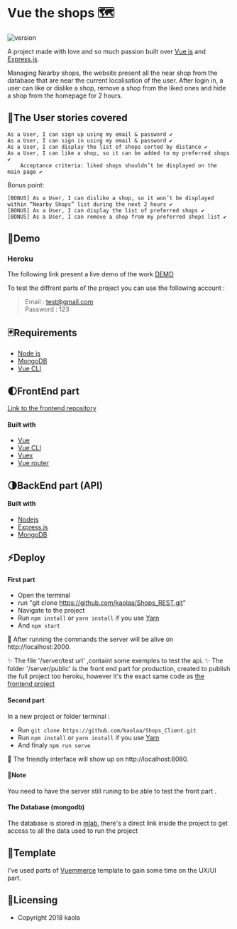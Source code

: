 # Vue the shops 🗺

![version](https://img.shields.io/badge/version-1.0.0-blue.svg)

A project made with love and so much passion built over [Vue js](https://github.com/vuejs/vue) and [Express.js](https://github.com/expressjs/express). 

Managing Nearby shops, the website present all the near shop from the database that are near the current localisation of the user. After login in, a user can like or dislike a shop, remove a shop from the liked ones and hide a shop from the homepage for 2 hours.

## 📑The User stories covered

    As a User, I can sign up using my email & password ✔️
    As a User, I can sign in using my email & password ✔️
    As a User, I can display the list of shops sorted by distance ✔️
    As a User, I can like a shop, so it can be added to my preferred shops ✔️
        Acceptance criteria: liked shops shouldn’t be displayed on the main page ✔️

Bonus point:

    [BONUS] As a User, I can dislike a shop, so it won’t be displayed within “Nearby Shops” list during the next 2 hours ✔️
    [BONUS] As a User, I can display the list of preferred shops ✔️
    [BONUS] As a User, I can remove a shop from my preferred shops list ✔️

## 🎥Demo
### Heroku
The following link present a live demo of the work [DEMO](https://morning-garden-71217.herokuapp.com) 

To test the diffrent parts of the project you can use the following account :
> Email : test@gmail.com    
> Password : 123

## 🃏Requirements

 - [Node js](https://nodejs.org/en/)
 - [MongoDB](https://github.com/mongodb/mongo)
 - [Vue CLI](https://github.com/vuejs/vue-cli)

## 🌓FrontEnd part
[Link to the frontend repository](https://github.com/kaolaa/Shops_Client) 

#### Built with 
- [Vue](https://github.com/vuejs/vue) 
- [Vue CLI](https://github.com/vuejs/vue-cli)
- [Vuex](https://github.com/vuejs/vuex) 
- [Vue router](https://github.com/vuejs/vue-router)

## 🌗BackEnd part (API)

#### Built with 
- [Nodejs](https://nodejs.org/en/)
- [Express.js](https://github.com/expressjs/express)
- [MongoDB](https://github.com/mongodb/mongo)

## ⚡Deploy
#### First part
- Open the terminal
- run "git clone https://github.com/kaolaa/Shops_REST.git"
- Navigate to the project
- Run `npm install` or `yarn install` if you use [Yarn](https://yarnpkg.com/en/)
- And `npm start`

📣 After running the commands the server will be alive on http://localhost:2000.

✨ The file '/server/test url' ,containt  some exemples to test the api.
✨ The folder '/server/public' is the front end part for production, created to publish the full project too heroku, however it's the exact same code as [the frontend project](https://github.com/kaolaa/Shops_Client) 

           

#### Second part
In a new project or folder terminal :
- Run `git clone https://github.com/kaolaa/Shops_Client.git` 
- Run `npm install` or `yarn install` if you use [Yarn](https://yarnpkg.com/en/)
- And finaly  `npm run serve`

📣 The friendly interface will show up on http://localhost:8080.

#### 🚨Note 
You need to have the server still runing to be able to test the front part .

#### The Database (mongodb)
The database is stored in [mlab](https://mlab.com/), there's a direct link inside the project to get access to all the data used to run the project




## 📐Template
I've used parts of [Vuemmerce](https://github.com/ivanlori/Vuemmerce) template to gain some time on the UX/UI part.



## 📜Licensing
- Copyright 2018 kaola
